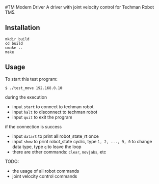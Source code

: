 #TM Modern Driver
A driver with joint velocity control for Techman Robot TM5.

## Installation
```
mkdir build
cd build
cmake ..
make
```

## Usage
To start this test program:
```
$ ./test_move 192.168.0.10
```
during the execution
* input ```start``` to connect to techman robot
* input ```halt``` to disconnect to techman robot
* input ```quit``` to exit the program

if the connection is success
* input ```datart``` to print all robot_state_rt once
* input ```show``` to print robot_state cyclic, type ```1, 2, ..., 9, 0``` to change data type, type ```q``` to leave the loop
* there are other commands: ```clear```, ```movjabs```, etc

TODO: 
- the usage of all robot commands
- joint velocity control commands

